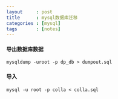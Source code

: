 ```yaml
---
layout     : post
title      : mysql数据库迁移
categories : [mysql]
tags       : [notes]
---
```


#### 导出数据库数据
`mysqldump -uroot -p dp_db > dumpout.sql`

#### 导入
`mysql -u root -p colla < colla.sql`
